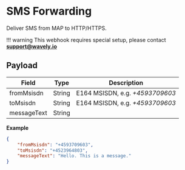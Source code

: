 # SMS Forwarding

Deliver SMS from MAP to HTTP/HTTPS.

!!! warning
    This webhook requires special setup, please contact **support@wavely.io**
    
## Payload

| Field       | Type   | Description                     |
|-------------|--------|---------------------------------|
| fromMsisdn  | String | E164 MSISDN, e.g. *+4593709603* |
| toMsisdn    | String | E164 MSISDN, e.g. *+4593709603* |
| messageText | String |                                 |

**Example**

```json
{
	"fromMsisdn": "+4593709603",
	"toMsisdn": "+4523964803",
	"messageText": "Hello. This is a message."
}
```
